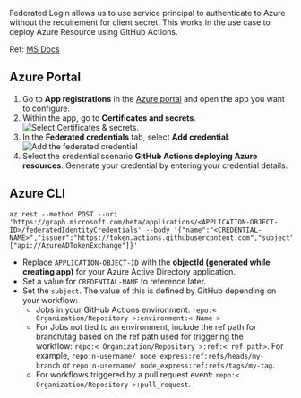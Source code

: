 Federated Login allows us to use service principal to authenticate to Azure without the requirement for client secret. This works in the use case to deploy Azure Resource using GitHub Actions.

Ref: [MS Docs](https://learn.microsoft.com/en-us/azure/developer/github/connect-from-azure?tabs=azure-portal%2Cwindows#create-an-azure-active-directory-application-and-service-principal)

## Azure Portal

1.  Go to **App registrations** in the [Azure portal](https://portal.azure.com/) and open the app you want to configure.
2.  Within the app, go to **Certificates and secrets**.  
    ![Select Certificates & secrets.](https://learn.microsoft.com/en-us/azure/developer/github/media/federated-certificates-secrets.png)
3.  In the **Federated credentials** tab, select **Add credential**. ![Add the federated credential](https://learn.microsoft.com/en-us/azure/developer/github/media/add-federated-credential.png)
4.  Select the credential scenario **GitHub Actions deploying Azure resources**. Generate your credential by entering your credential details.

## Azure CLI

```shell
az rest --method POST --uri 'https://graph.microsoft.com/beta/applications/<APPLICATION-OBJECT-ID>/federatedIdentityCredentials' --body '{"name":"<CREDENTIAL-NAME>","issuer":"https://token.actions.githubusercontent.com","subject":"repo:organization/repository:environment:Production","description":"Testing","audiences":["api://AzureADTokenExchange"]}'
```

-   Replace `APPLICATION-OBJECT-ID` with the **objectId (generated while creating app)** for your Azure Active Directory application.
-   Set a value for `CREDENTIAL-NAME` to reference later.
-   Set the `subject`. The value of this is defined by GitHub depending on your workflow:
    -   Jobs in your GitHub Actions environment: `repo:< Organization/Repository >:environment:< Name >`
    -   For Jobs not tied to an environment, include the ref path for branch/tag based on the ref path used for triggering the workflow: `repo:< Organization/Repository >:ref:< ref path>`. For example, `repo:n-username/ node_express:ref:refs/heads/my-branch` or `repo:n-username/ node_express:ref:refs/tags/my-tag`.
    -   For workflows triggered by a pull request event: `repo:< Organization/Repository >:pull_request`.